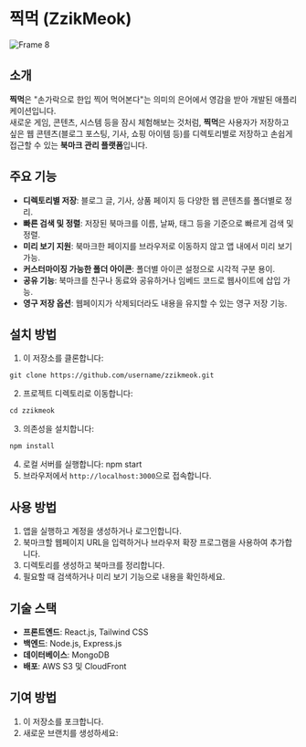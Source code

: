 # 찍먹 (ZzikMeok)

![Frame 8](https://github.com/user-attachments/assets/8759d6ab-51b3-4d21-a085-db4d91e7afe9)

## 소개



**찍먹**은 "손가락으로 한입 찍어 먹어본다"는 의미의 은어에서 영감을 받아 개발된 애플리케이션입니다.  
새로운 게임, 콘텐츠, 시스템 등을 잠시 체험해보는 것처럼, **찍먹**은 사용자가 저장하고 싶은 웹 콘텐츠(블로그 포스팅, 기사, 쇼핑 아이템 등)를 디렉토리별로 저장하고 손쉽게 접근할 수 있는 **북마크 관리 플랫폼**입니다.

## 주요 기능

- **디렉토리별 저장**: 블로그 글, 기사, 상품 페이지 등 다양한 웹 콘텐츠를 폴더별로 정리.
- **빠른 검색 및 정렬**: 저장된 북마크를 이름, 날짜, 태그 등을 기준으로 빠르게 검색 및 정렬.
- **미리 보기 지원**: 북마크한 페이지를 브라우저로 이동하지 않고 앱 내에서 미리 보기 가능.
- **커스터마이징 가능한 폴더 아이콘**: 폴더별 아이콘 설정으로 시각적 구분 용이.
- **공유 기능**: 북마크를 친구나 동료와 공유하거나 임베드 코드로 웹사이트에 삽입 가능.
- **영구 저장 옵션**: 웹페이지가 삭제되더라도 내용을 유지할 수 있는 영구 저장 기능.

## 설치 방법

1. 이 저장소를 클론합니다:

```shell
git clone https://github.com/username/zzikmeok.git
```

2. 프로젝트 디렉토리로 이동합니다:

```shell
cd zzikmeok
```

3. 의존성을 설치합니다:

```
npm install
```

4. 로컬 서버를 실행합니다:
   npm start
5. 브라우저에서 `http://localhost:3000`으로 접속합니다.

## 사용 방법

1. 앱을 실행하고 계정을 생성하거나 로그인합니다.
2. 북마크할 웹페이지 URL을 입력하거나 브라우저 확장 프로그램을 사용하여 추가합니다.
3. 디렉토리를 생성하고 북마크를 정리합니다.
4. 필요할 때 검색하거나 미리 보기 기능으로 내용을 확인하세요.

## 기술 스택

- **프론트엔드**: React.js, Tailwind CSS
- **백엔드**: Node.js, Express.js
- **데이터베이스**: MongoDB
- **배포**: AWS S3 및 CloudFront

## 기여 방법

1. 이 저장소를 포크합니다.
2. 새로운 브랜치를 생성하세요:
